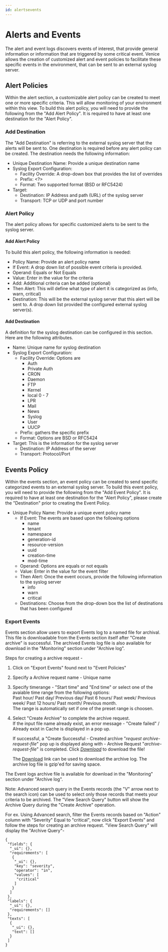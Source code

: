 ```yaml
---
id: alertsevents
---
```


# Alerts and Events

The alert and event logs discovers events of interest, that provide general information or information that are triggered by some critical event.  Venice allows the creation of customized alert and event policies to facilitate these specific events in the environment, that can be sent to an external syslog server.

## Alert Policies

Within the alert section, a customizable alert policy can be created to meet one or more specific criteria.   This will allow monitoring of your environment within this view.  To build this alert policy, you will need to provide the following from the "Add Alert Policy".  It is required to have at least one destination for the "Alert Policy".  

### Add Destination

The "Add Destination" is referring to the external syslog server that the alerts will be sent to.  One destination is required before any alert policy can be created.  The destination needs the following information:

- Unique Destination Name: Provide a unique destination name
- Syslog Export Configuration:
	- Facility Override: A drop-down box that provides the list of overrides
	- Prefix: <?>
	- Format: Two supported format (BSD or RFC5424)
- Target:
	- Destination: IP Address and path (URL) of the syslog server
	- Transport: TCP or UDP and port number

### Alert Policy

The alert policy allows for specific customized alerts to be sent to the syslog server.  

#### Add Alert Policy
To build this alert policy, the following information is needed:

- Policy Name: Provide an alert policy name
- If Event: A drop down list of possible event criteria is provided. 
- Operand: Equals or Not Equals
- Value: Enter in the value for the criteria
- Add:  Additional criteria can be added (optional)
- Then Alert:  This will define what type of alert it is categorized as (info, warn, critical)
- Destination: This will be the external syslog server that this alert will be sent to.  A drop down list provided the configured external syslog server(s).

#### Add Destination
A definition for the syslog destination can be configured in this section.  Here are the following attributes.

- Name:  Unique name for syslog destination
- Syslog Export Configuration:
	- Facility Override: Options are
		- Auth
		- Private Auth
		- CRON
		- Daemon
		- FTP
		- Kernel
		- local 0 - 7
		- LPR
		- Mail
		- News
		- Syslog
		- User
		- UUCP
	- Prefix: gathers the specific prefix 
	- Format: Options are BSD or RFC5424
- Target:  This is the information for the syslog server
	- Destination: IP Address of the server
	- Transport:  Protocol/Port 

## Events Policy

Within the events section, an event policy can be created to send specific categorized events to an external syslog server. To build this event policy, you will need to provide the following from the "Add Event Policy".  It is required to have at least one destination for the "Alert Policy", please create the "Destination" prior to creating the Event Policy. 

- Unique Policy Name: Provide a unique event policy name
	- If Event:  The events are based upon the following options
		- name
		- tenant
		- namespace
		- generation-id
		- resource-version
		- uuid
		- creation-time
		- mod-time
	- Operand:  Options are equals or not equals 
	- Value: Enter in the value for the event filter
	- Then Alert:  Once the event occurs, provide the following information to the syslog server
		- info
		- warn
		- critical
	- Destinations:  Choose from the drop-down box the list of destinations that has been configured 
	
### Export Events
Events section allow users to export Events log to a named file for archival. This file is downloadable from the Events section itself after "Create archive" is successful. The archived Events log file is also available for download in the "Monitoring" section under "Archive log".

Steps for creating a archive request -

1. Click on "Export Events" found next to "Event Policies"
2. Specify a Archive request name - Unique name 
1. Specify timerange - "Start time" and "End time" or select one of the avaiable time range from the following options:  
Past hour/ Past day/ Previous day/ Past 6 hours/ Past week/ Previous week/ Past 12 hours/ Past month/ Previous month.  
The range is automatically set if one of the preset range is choosen.

1. Select "Create Archive" to complete the archive request.  
If the input file name already exist, an error message - "Create failed" / Already exist in Cache is displayed in a pop up.

	If successful, a "Create Successful - Created archive "*request archive-request-file*" pop up is displayed along with - Archive Request "*archive-request-file*" is completed. Click [_Download_]() to download the file!
	
	The [Download]() link can be used to download the archive log. The archive log file is gzip'ed for saving space. 

The Event logs archive file is available for download in the "Monitoring" section under "Archive log".

Note: Advanced search query in the Events records (the "V" arrow next to the search icon) can be used to select only those records that meets your criteria to be archived. The "View Search Query" button will show the Archive Query during the "Create Archive" operation.

For ex. 
Using Advanced search, filter the Events records based on "Action" column with "Severity" Equal to "critical", now click "Export Events" and follow the steps for creating an archive request.
"View Search Query" will display the "Archive Query"-

	{
	 "fields": {
	  "_ui": {},
	  "requirements": [
	   {
	    "_ui": {},
	    "key": "severity",
	    "operator": "in",
	    "values": [
	     "critical"
	    ]
	   }
	  ]
	 },
	 "labels": {
	  "_ui": {},
	  "requirements": []
	 },
	 "texts": [
	  {
	   "_ui": {},
	   "text": []
	  }
	 ]
	}

